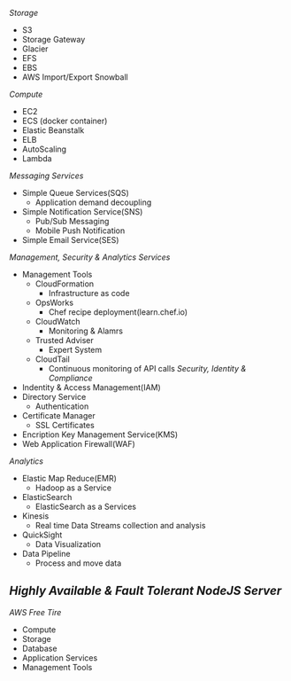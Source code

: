 _Storage_
- S3
- Storage Gateway
- Glacier
- EFS
- EBS
- AWS Import/Export Snowball

_Compute_
- EC2
- ECS (docker container)
- Elastic Beanstalk
- ELB
- AutoScaling
- Lambda

_Messaging Services_
- Simple Queue Services(SQS)
    + Application demand decoupling
- Simple Notification Service(SNS)
    + Pub/Sub Messaging
    + Mobile Push Notification
- Simple Email Service(SES) 

_Management, Security & Analytics Services_
- Management Tools
    + CloudFormation
        * Infrastructure as code
    + OpsWorks
        * Chef recipe deployment(learn.chef.io)
    + CloudWatch
        * Monitoring & Alamrs
    + Trusted Adviser
        * Expert System
    + CloudTail
        * Continuous monitoring of API calls
_Security, Identity & Compliance_
- Indentity & Access Management(IAM)
- Directory Service
    + Authentication
- Certificate Manager
    + SSL Certificates
- Encription Key Management Service(KMS)
- Web Application Firewall(WAF)

_Analytics_
- Elastic Map Reduce(EMR)
    + Hadoop as a Service
- ElasticSearch
    + ElasticSearch as a Services
- Kinesis
    + Real time Data Streams collection and analysis
- QuickSight
    + Data Visualization
- Data Pipeline
    + Process and move data

_Highly Available & Fault Tolerant NodeJS Server_
- 

_AWS Free Tire_
- Compute
- Storage
- Database
- Application Services
- Management Tools
